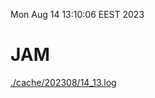 Mon Aug 14 13:10:06 EEST 2023
# JAM
<a href='./cache/202308/14_13.log'>./cache/202308/14_13.log</a>
